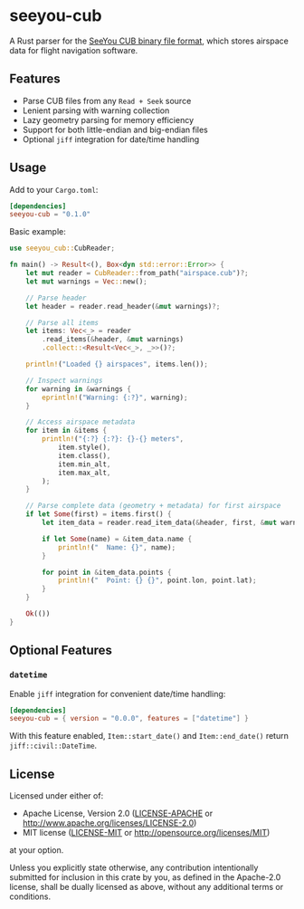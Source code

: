 # seeyou-cub

A Rust parser for the [SeeYou CUB binary file format](docs/CUB_file_format.md), 
which stores airspace data for flight navigation software.

## Features

- Parse CUB files from any `Read + Seek` source
- Lenient parsing with warning collection
- Lazy geometry parsing for memory efficiency
- Support for both little-endian and big-endian files
- Optional `jiff` integration for date/time handling

## Usage

Add to your `Cargo.toml`:

```toml
[dependencies]
seeyou-cub = "0.1.0"
```

Basic example:

```rust
use seeyou_cub::CubReader;

fn main() -> Result<(), Box<dyn std::error::Error>> {
    let mut reader = CubReader::from_path("airspace.cub")?;
    let mut warnings = Vec::new();

    // Parse header
    let header = reader.read_header(&mut warnings)?;

    // Parse all items
    let items: Vec<_> = reader
        .read_items(&header, &mut warnings)
        .collect::<Result<Vec<_>, _>>()?;

    println!("Loaded {} airspaces", items.len());

    // Inspect warnings
    for warning in &warnings {
        eprintln!("Warning: {:?}", warning);
    }

    // Access airspace metadata
    for item in &items {
        println!("{:?} {:?}: {}-{} meters",
            item.style(),
            item.class(),
            item.min_alt,
            item.max_alt,
        );
    }

    // Parse complete data (geometry + metadata) for first airspace
    if let Some(first) = items.first() {
        let item_data = reader.read_item_data(&header, first, &mut warnings)?;

        if let Some(name) = &item_data.name {
            println!("  Name: {}", name);
        }

        for point in &item_data.points {
            println!("  Point: {} {}", point.lon, point.lat);
        }
    }

    Ok(())
}
```

## Optional Features

### `datetime`

Enable `jiff` integration for convenient date/time handling:

```toml
[dependencies]
seeyou-cub = { version = "0.0.0", features = ["datetime"] }
```

With this feature enabled, `Item::start_date()` and `Item::end_date()` return 
`jiff::civil::DateTime`.

## License

Licensed under either of:

- Apache License, Version 2.0 ([LICENSE-APACHE](LICENSE-APACHE) or <http://www.apache.org/licenses/LICENSE-2.0>)
- MIT license ([LICENSE-MIT](LICENSE-MIT) or <http://opensource.org/licenses/MIT>)

at your option.

Unless you explicitly state otherwise, any contribution intentionally submitted
for inclusion in this crate by you, as defined in the Apache-2.0 license, shall
be dually licensed as above, without any additional terms or conditions.
